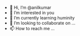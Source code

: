 - 👋 Hi, I’m @anilkumar
- 👀 I’m interested in you
- 🌱 I’m currently learning huminity
- 💞️ I’m looking to collaborate on ...
- 📫 How to reach me ...

<!---
anilkumarcu/anilkumarcu is a ✨ special ✨ repository because its `README.md` (this file) appears on your GitHub profile.
You can click the Preview link to take a look at your changes.
--->
